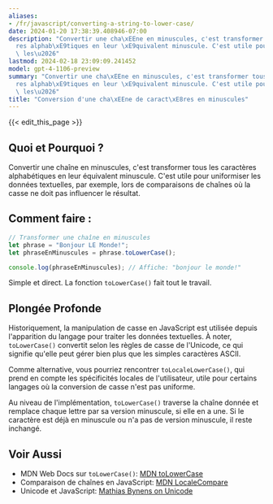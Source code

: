 ```yaml
---
aliases:
- /fr/javascript/converting-a-string-to-lower-case/
date: 2024-01-20 17:38:39.408946-07:00
description: "Convertir une cha\xEEne en minuscules, c'est transformer tous les caract\xE8\
  res alphab\xE9tiques en leur \xE9quivalent minuscule. C'est utile pour uniformiser\
  \ les\u2026"
lastmod: 2024-02-18 23:09:09.241452
model: gpt-4-1106-preview
summary: "Convertir une cha\xEEne en minuscules, c'est transformer tous les caract\xE8\
  res alphab\xE9tiques en leur \xE9quivalent minuscule. C'est utile pour uniformiser\
  \ les\u2026"
title: "Conversion d'une cha\xEEne de caract\xE8res en minuscules"
---
```


{{< edit_this_page >}}

## Quoi et Pourquoi ?

Convertir une chaîne en minuscules, c'est transformer tous les caractères alphabétiques en leur équivalent minuscule. C'est utile pour uniformiser les données textuelles, par exemple, lors de comparaisons de chaînes où la casse ne doit pas influencer le résultat.

## Comment faire :

```Javascript
// Transformer une chaîne en minuscules
let phrase = "Bonjour LE Monde!";
let phraseEnMinuscules = phrase.toLowerCase();

console.log(phraseEnMinuscules); // Affiche: "bonjour le monde!"
```

Simple et direct. La fonction `toLowerCase()` fait tout le travail.

## Plongée Profonde

Historiquement, la manipulation de casse en JavaScript est utilisée depuis l'apparition du langage pour traiter les données textuelles. À noter, `toLowerCase()` convertit selon les règles de casse de l'Unicode, ce qui signifie qu'elle peut gérer bien plus que les simples caractères ASCII.

Comme alternative, vous pourriez rencontrer `toLocaleLowerCase()`, qui prend en compte les spécificités locales de l'utilisateur, utile pour certains langages où la conversion de casse n'est pas uniforme.

Au niveau de l'implémentation, `toLowerCase()` traverse la chaîne donnée et remplace chaque lettre par sa version minuscule, si elle en a une. Si le caractère est déjà en minuscule ou n'a pas de version minuscule, il reste inchangé.

## Voir Aussi

- MDN Web Docs sur `toLowerCase()`: [MDN toLowerCase](https://developer.mozilla.org/fr/docs/Web/JavaScript/Reference/Global_Objects/String/toLowerCase)
- Comparaison de chaînes en JavaScript: [MDN LocaleCompare](https://developer.mozilla.org/fr/docs/Web/JavaScript/Reference/Global_Objects/String/localeCompare)
- Unicode et JavaScript: [Mathias Bynens on Unicode](https://mathiasbynens.be/notes/javascript-unicode)
